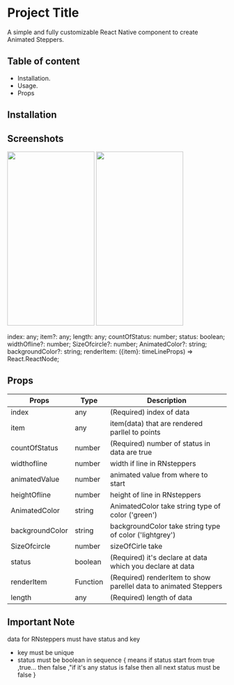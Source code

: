 
# Project Title

A simple and fully customizable React Native component to create Animated Steppers.


## Table of content  
* Installation.  
* Usage.  
* Props
## Installation

## Screenshots 

<img src="https://user-images.githubusercontent.com/103027059/193255074-d9eda348-09c4-4b71-bb11-d806dab42e63.png" height="400" width="200"/> <img src="https://user-images.githubusercontent.com/103027059/193255293-a3436aec-46c6-49e8-85c2-428f50f8c060.png" height="400" width="200"/>

  index: any;
  item?: any;
  length: any;
  countOfStatus: number;
  status: boolean;
  widthOfline?: number;
  SizeOfcircle?: number;
  AnimatedColor?: string;
  backgroundColor?: string;
  renderItem: ({item}: timeLineProps) => React.ReactNode;

## Props
| Props | Type | Description |  
| --------- | ------- | ------ |
|index| any | (Required) index of data |
| item | any | item(data) that are rendered parllel to points|
| countOfStatus | number | (Required) number of status in data are true|
| widthofline | number| width if line in RNsteppers|
| animatedValue | number| animated value from where to start |
| heightOfline | number| height of line in RNsteppers|
| AnimatedColor | string| AnimatedColor take string type of color ('green')|
| backgroundColor | string| backgroundColor take string type of color ('lightgrey') |
| SizeOfcircle | number |  sizeOfCirle take |
| status | boolean | (Required) it's declare at data which you declare at data|
| renderItem | Function | (Required) renderItem to show parellel data to animated Steppers|
| length | any | (Required) length of data |

## Important Note

data for RNsteppers must have status and key
* key must be unique
* status must be boolean in sequence { means if status start from true ,true... then false ,"if it's any status is false then all next status must be false }
